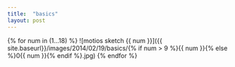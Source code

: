 ```yaml
---
title:  "basics"
layout: post
---
```


{% for num in (1...18) %}
![motios sketch {{ num }}]({{ site.baseurl}}/images/2014/02/19/basics/{% if num > 9 %}{{ num }}{% else %}0{{ num }}{% endif %}.jpg)
{% endfor %}
